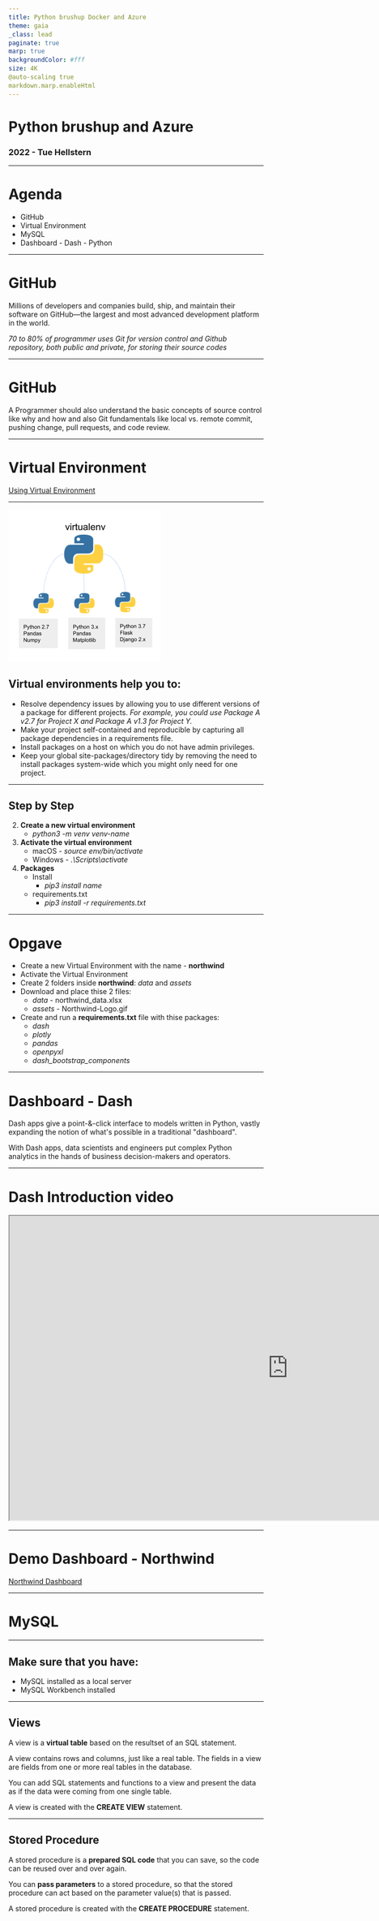 ```yaml
---
title: Python brushup Docker and Azure
theme: gaia
_class: lead
paginate: true
marp: true
backgroundColor: #fff
size: 4K
@auto-scaling true
markdown.marp.enableHtml
---
```


<!--
_backgroundColor: black
_color: white
-->

# Python brushup and Azure
### 2022 - Tue Hellstern

---

# Agenda

- GitHub
- Virtual Environment
- MySQL
- Dashboard - Dash - Python

---
<!--
_backgroundColor: black
_color: white
-->

# GitHub <!-- fit -->
Millions of developers and companies build, ship, and maintain their software on GitHub—the largest and most advanced development platform in the world.

*70 to 80% of programmer uses Git for version control and Github repository, both public and private, for storing their source codes*

---

# GitHub
A Programmer should also understand the basic concepts of source control like why and how and also Git fundamentals like local vs. remote commit, pushing change, pull requests, and code review.

<!--
_backgroundColor: black
_color: white
-->

---

# Virtual Environment <!-- fit -->
[Using Virtual Environment](./Using_Virtual_Environments.md)

---
![bg right:30% 110%](./image/virtual-environment.png)

## Virtual environments help you to:

- Resolve dependency issues by allowing you to use different versions of a package for different projects. *For example, you could use Package A v2.7 for Project X and Package A v1.3 for Project Y.*
- Make your project self-contained and reproducible by capturing all package dependencies in a requirements file.
- Install packages on a host on which you do not have admin privileges.
- Keep your global site-packages/directory tidy by removing the need to install packages system-wide which you might only need for one project.

---

## Step by Step

2. **Create a new virtual environment**
    - *python3 -m venv venv-name*
3. **Activate the virtual environment**
    - macOS - *source env/bin/activate*
    - Windows - *.\Scripts\activate*
4. **Packages**
    - Install 
        - *pip3 install name*
    - requirements.txt
        - *pip3 install -r requirements.txt*

---

# Opgave

- Create a new Virtual Environment with the name - **northwind**
- Activate the Virtual Environment
- Create 2 folders inside **northwind**: *data* and *assets*
- Download and place thise 2 files:
    - *data* - northwind_data.xlsx
    - *assets* - Northwind-Logo.gif
- Create and run a **requirements.txt** file with thise packages:
    - *dash*
    - *plotly*
    - *pandas*
    - *openpyxl*
    - *dash_bootstrap_components*

---

<!--
_backgroundColor: black
_color: white
-->

# Dashboard - Dash <!-- fit -->

Dash apps give a point-&-click interface to models written in Python, vastly expanding the notion of what's possible in a traditional "dashboard".

With Dash apps, data scientists and engineers put complex Python analytics in the hands of business decision-makers and operators.

---

# Dash Introduction video

<iframe width="1100" height="600"
src="https://player.vimeo.com/video/458223712?h=ac77255d72">
</iframe>

---

# Demo Dashboard - Northwind
[Northwind Dashboard](./NorthwindDashboard.md)

---

<!--
_backgroundColor: black
_color: white
-->

# MySQL <!-- fit -->

---

## Make sure that you have:

- MySQL installed as a local server
- MySQL Workbench installed

---

## Views
A view is a **virtual table** based on the resultset of an SQL statement.

A view contains rows and columns, just like a real table. The fields in a view are fields from one or more real tables in the database.

You can add SQL statements and functions to a view and present the data as if the data were coming from one single table.

A view is created with the **CREATE VIEW** statement. 

---

##  Stored Procedure
A stored procedure is a **prepared SQL code** that you can save, so the code can be reused over and over again.

You can **pass parameters** to a stored procedure, so that the stored procedure can act based on the parameter value(s) that is passed.

A stored procedure is created with the **CREATE PROCEDURE** statement.

